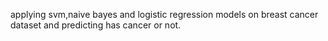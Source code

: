 applying svm,naive bayes and logistic regression models on breast cancer dataset and predicting has cancer or not.

